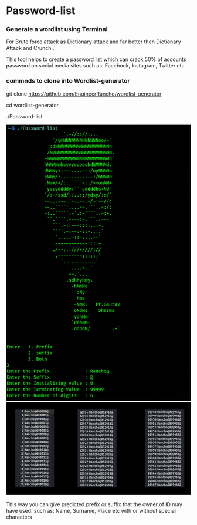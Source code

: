 # Password-list
### Generate a wordlist using Terminal
For Brute force attack as Dictionary attack and far better then Dictionary Attack and Crunch..

This tool helps to create a password list which can crack 50% of accounts password on social media sites such as: Facebook, Instagram, Twitter etc.

### commnds to clone into Wordlist-generator

git clone https://github.com/EngineerRancho/wordlist-generator

cd wordlist-generator

./Password-list

![](Screenshot%201.png) 
![](Screenshot%202.png)

This way you can give predicted prefix or suffix that the owner of ID may have used. such as: Name, Surname, Place etc with or without special characters
